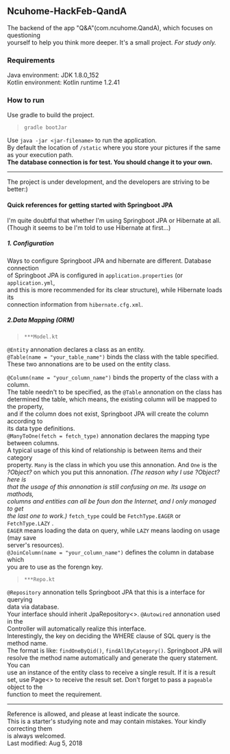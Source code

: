 ## Ncuhome-HackFeb-QandA
The backend of the app "Q&A"(com.ncuhome.QandA), which focuses on questioning  
yourself to help you think more deeper. It's a small project. *For study only.*
### Requirements
Java environment: JDK 1.8.0_152  
Kotlin environment: Kotlin runtime 1.2.41
### How to run
Use gradle to build the project.
> `gradle bootJar`

Use `java -jar <jar-filename>` to run the application.  
By default the location of `/static` where you store your pictures if the same as your execution path.  
**The database connection is for test. You should change it to your own.**
***
The project is under development, and the developers are striving to be better:)

#### Quick references for getting started with Springboot JPA
I'm quite doubtful that whether I'm using Springboot JPA or Hibernate at all.  
(Though it seems to be I'm told to use Hibernate at first...)
##### 1. Configuration  
Ways to configure Springboot JPA and hibernate are different. Database connection  
of Springboot JPA is configured in `application.properties` (or `application.yml`,  
and this is more recommended for its clear structure), while Hibernate loads its  
connection information from `hibernate.cfg.xml`.
##### 2.Data Mapping (ORM)
> `***Model.kt`

`@Entity` annonation declares a class as an entity.  
`@Table(name = "your_table_name")` binds the class with the table specified.  
These two annonations are to be used on the entity class.

`@Column(name = "your_column_name")` binds the property of the class with a column.  
The table needn't to be specified, as the `@Table` annonation on the class has  
determined the table, which means, the existing column will be mapped to the property,  
and if the column does not exist, Springboot JPA will create the column according to  
its data type definitions.  
`@ManyToOne(fetch = fetch_type)` annonation declares the mapping type between columns.  
A typical usage of this kind of relationship is between items and their category  
property. `Many` is the class in which you use this annonation. And `One` is the  
*?Object?* on which you put this annonation. *(The reason why I use ?Object? here is*  
*that the usage of this annonation is still confusing on me. Its usage on mathods,*  
*columns and entities can all be foun don the Internet, and I only managed to get*  
*the last one to work.)* `fetch_type` could be `FetchType.EAGER` or `FetchType.LAZY` .  
`EAGER` means loading the data on query, while `LAZY` means laoding on usage (may save  
server's resources).  
`@JoinColumn(name = "your_column_name")` defines the column in database which  
you are to use as the forengn key.

> `***Repo.kt`

`@Repository` annonation tells Springboot JPA that this is a interface for querying  
data via database.  
Your interface should inherit JpaRepository<>. `@Autowired` annonation used in the  
Controller will automatically realize this interface.  
Interestingly, the key on deciding the WHERE clause of SQL query is the method name.  
The format is like: `findOneByQid()`, `findAllByCategory()`. Springboot JPA will  
resolve the method name automatically and generate the query statement. You can  
use an instance of the entity class to receive a single result. If it is a result set, 
use Page<> to receive the result set. Don't forget to pass a `pageable` object to the  
function to meet the requirement.
***
Reference is allowed, and please at least indicate the source.  
This is a starter's studying note and may contain mistakes. Your kindly correcting them  
is always welcomed.  
Last modified: Aug 5, 2018 